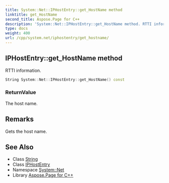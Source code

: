 ```yaml
---
title: System::Net::IPHostEntry::get_HostName method
linktitle: get_HostName
second_title: Aspose.Page for C++
description: 'System::Net::IPHostEntry::get_HostName method. RTTI information in C++.'
type: docs
weight: 400
url: /cpp/system.net/iphostentry/get_hostname/
---
```

## IPHostEntry::get_HostName method


RTTI information.

```cpp
String System::Net::IPHostEntry::get_HostName() const
```


### ReturnValue

The host name.
## Remarks


Gets the host name. 
## See Also

* Class [String](../../../system/string/)
* Class [IPHostEntry](../)
* Namespace [System::Net](../../)
* Library [Aspose.Page for C++](../../../)
